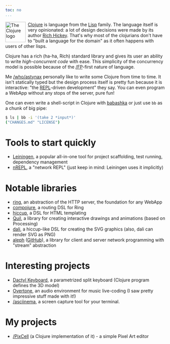 ```yaml
---
toc: no
...
```


<img src="https://clojure.org/images/clojure-logo-120b.png" style="float: left; margin-right: 0.5em; width: 64px; height: 64px" alt="The Clojure logo">

[Clojure](https://clojure.org/) is language from the [Lisp](https://en.wikipedia.org/wiki/Lisp_(programming_language)) family. The language itself is very opinionated: a lot of design decisions were made by its author [Rich Hickey](https://en.wikipedia.org/wiki/Rich_Hickey). That's why most of the clojurians don't have to "built a language for the domain" as it often happens with users of other lisps.

Clojure has a rich (ha-ha, Rich) standard library and gives its user an ability to write *high-concurrent code* with ease. This simplicity of the concurrency model is possible because of the [/FP]()-first nature of language.

Me [/who/astynax]() personally like to write some Clojure from time to time. It isn't statically typed but the design process itself is pretty fun because it is interactive: "the [REPL](https://en.wikipedia.org/wiki/Read%E2%80%93eval%E2%80%93print_loop)-driven development" they say. You can even program a WebApp without any stops of the server, pure fun!

One can even write a shell-script in Clojure with [babashka](https://github.com/borkdude/babashka) or just use `bb` as a chunk of big pipe:

```bash
$ ls | bb -i '(take 2 *input*)'
("CHANGES.md" "LICENSE")
```

# Tools to start quickly

- [Leiningen](https://leiningen.org/), a popular all-in-one tool for project scaffolding, test running, dependency management
- [nREPL](https://nrepl.org/), a "network REPL" (just keep in mind: Leiningen uses it implicitly)

# Notable libraries

- [ring](https://github.com/ring-clojure/ring), an abstraction of the HTTP server, the foundation for any WebApp
- [compojure](https://github.com/weavejester/compojure), a routing DSL for Ring
- [hiccup](https://github.com/weavejester/hiccup), a DSL for HTML templating
- [Quil](http://quil.info/), a library for creating interactive drawings and animations (based on Processing)
- [dali](https://github.com/stathissideris/dali), a hiccup-like DSL for creating the SVG graphics (also, dali can render SVG as PNG)
- [aleph](https://aleph.io/) ([GitHub](https://github.com/clj-commons/aleph)), a library for client and server network programming with "stream" abstraction

# Interesting projects

- [Dactyl Keyboard](https://github.com/adereth/dactyl-keyboard), a parametrized split keyboard (Clojure program defines the 3D model)
- [Overtone](https://overtone.github.io/), an audio environment for music live-coding (I saw pretty impressive stuff made with it!)
- [/asciinema](), a screen capture tool for your terminal.

# My projects

- [/PixCell]() (a Clojure implementation of it) - a simple Pixel Art editor